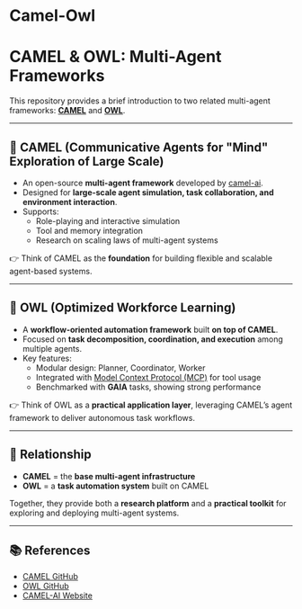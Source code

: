 # Camel-Owl
# CAMEL & OWL: Multi-Agent Frameworks

This repository provides a brief introduction to two related multi-agent frameworks: **[CAMEL](https://github.com/camel-ai/camel)** and **[OWL](https://github.com/camel-ai/owl)**.

---

## 🐪 CAMEL (Communicative Agents for "Mind" Exploration of Large Scale)

- An open-source **multi-agent framework** developed by [camel-ai](https://github.com/camel-ai).
- Designed for **large-scale agent simulation, task collaboration, and environment interaction**.
- Supports:
  - Role-playing and interactive simulation
  - Tool and memory integration
  - Research on scaling laws of multi-agent systems

👉 Think of CAMEL as the **foundation** for building flexible and scalable agent-based systems.

---

## 🦉 OWL (Optimized Workforce Learning)

- A **workflow-oriented automation framework** built **on top of CAMEL**.
- Focused on **task decomposition, coordination, and execution** among multiple agents.
- Key features:
  - Modular design: Planner, Coordinator, Worker
  - Integrated with [Model Context Protocol (MCP)](https://modelcontextprotocol.io/) for tool usage
  - Benchmarked with **GAIA** tasks, showing strong performance

👉 Think of OWL as a **practical application layer**, leveraging CAMEL’s agent framework to deliver autonomous task workflows.

---

## 🔗 Relationship

- **CAMEL** = the **base multi-agent infrastructure**
- **OWL** = a **task automation system** built on CAMEL

Together, they provide both a **research platform** and a **practical toolkit** for exploring and deploying multi-agent systems.

---

## 📚 References

- [CAMEL GitHub](https://github.com/camel-ai/camel)
- [OWL GitHub](https://github.com/camel-ai/owl)
- [CAMEL-AI Website](https://www.camel-ai.org/)
